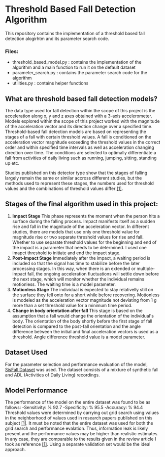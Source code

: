 # Threshold Based Fall Detection Algorithm

This repository contains the implementation of a threshold based fall detection alogirhtm and its parameter search code. 

### Files:
- threshold_based_model.py : contains the implementation of the algorithm and a main function to run it on the default dataset
- parameter_search.py : contains the parameter search code for the algorithm
- utilities.py : contains helper functions

## What are threshold based fall detection models?


The data type used for fall detection within the scope of this project is the acceleration along x, y and z axes obtained with a 3-axis accelerometer. Models explored within the scope of this project worked with the magnitude of the acceleration vector and its direction change over a specified time.
	Threshold-based fall detection models are based on representing the stages of a fall with certain threshold values. A fall is conditioned on the acceleration vector magnitude exceeding the threshold values ​​in the correct order and within specified time intervals as well as acceleration changing direction over time. The conditions are selected to optimally differentiate a fall from activities of daily living such as running, jumping, sitting, standing up etc.
	
Studies published on this detector type show that the stages of falling largely remain the same or similar accross different studies, but the methods used to represent these stages, the numbers used for threshold values ​​and the combinations of threshold values ​​differ [[1]](https://journals.plos.org/plosone/article?id=10.1371/journal.pone.0037062). 

## Stages of the final algorithm used in this project:

 1. **Impact Stage**
	 This phase represents the moment when the person hits a surface during the falling process. Impact manifests itself as a sudden rise and fall in the magnitude of the acceleration vector. In different studies, there are models that use only one threshold value for magnitude rise or two separate threshold values for rise and fall. Whether to use separate threshold values for the beginning and end of the impact is a parameter that needs to be determined. I used one imapct threshold to initiate and end the impact stage. 
 2. **Post-Impact Stage**
	Immediately after the impact, a waiting period is included so that the signal has time to stabilize before the later processing stages.  In this way, when there is an extended or multiple-impact fall, the ongoing acceleration fluctuations will settle down before the next stage, which will monitor whether the individual remains motionless.  The waiting time is a model parameter.
3.  **Motionless Stage**
The individual is expected to stay relativelly still on the surface they fell onto for a short while before recovering. Motionless is modeled as the acceleration vector magnitude not deviating from 1 g more than a set threshold value for a minimum time period. 
4. **Change in body orientation after fall**
This stage is based on the assumption that a fall would change the orientation of the individual's body. The orientation of the body shortly before the first stage of fall detection is compared to the post-fall orientation and the angle difference between the initial and final acceleration vectors is used as a threshold. Angle difference threshold value is a model parameter.

## Dataset Used

For the parameter selection and performance evaluation of the model, [SisFall Dataset](https://www.ncbi.nlm.nih.gov/pmc/articles/PMC5298771/)  was used. The dataset consists of a mixture of synthetic fall and ADL (Activities of Daily Living) recordings. 

## Model Performance
The performance of the model on the entire dataset was found to be as follows:
-Sensitivity: % 92.7
-Specificity: % 95.5
-Accuracy: % 94.4
Threshold values were determined by carrying out grid search using values in the neighborhood of values used in research papers published on this subject [[1]](https://journals.plos.org/plosone/article?id=10.1371/journal.pone.0037062).
It must be noted that the entire dataset was used for both the grid search and performance evalation. Thus, information leak is likely present and the performance values may be higher than realistic estimates. In any case, they are comparable to the results given in the review article I took as reference [[1]](https://journals.plos.org/plosone/article?id=10.1371/journal.pone.0037062). Using a separate validation set would be the ideal approach.
